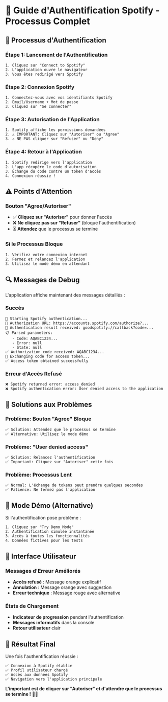 # 🔐 Guide d'Authentification Spotify - Processus Complet

## 🎯 **Processus d'Authentification**

### **Étape 1: Lancement de l'Authentification**
```
1. Cliquez sur "Connect to Spotify"
2. L'application ouvre le navigateur
3. Vous êtes redirigé vers Spotify
```

### **Étape 2: Connexion Spotify**
```
1. Connectez-vous avec vos identifiants Spotify
2. Email/Username + Mot de passe
3. Cliquez sur "Se connecter"
```

### **Étape 3: Autorisation de l'Application**
```
1. Spotify affiche les permissions demandées
2. ⚠️ IMPORTANT: Cliquez sur "Autoriser" ou "Agree"
3. ⚠️ NE PAS cliquer sur "Refuser" ou "Deny"
```

### **Étape 4: Retour à l'Application**
```
1. Spotify redirige vers l'application
2. L'app récupère le code d'autorisation
3. Échange du code contre un token d'accès
4. Connexion réussie !
```

## ⚠️ **Points d'Attention**

### **Bouton "Agree/Autoriser"**
- ✅ **Cliquez sur "Autoriser"** pour donner l'accès
- ❌ **Ne cliquez pas sur "Refuser"** (bloque l'authentification)
- ⏳ **Attendez** que le processus se termine

### **Si le Processus Bloque**
```
1. Vérifiez votre connexion internet
2. Fermez et relancez l'application
3. Utilisez le mode démo en attendant
```

## 🔍 **Messages de Debug**

L'application affiche maintenant des messages détaillés :

### **Succès**
```
🎵 Starting Spotify authentication...
🔗 Authorization URL: https://accounts.spotify.com/authorize?...
🔄 Authentication result received: goodspotify://callback?code=...
📋 Parsed parameters:
   - Code: AQABC1234...
   - Error: null
   - State: null
✅ Authorization code received: AQABC1234...
🔄 Exchanging code for access token...
✅ Access token obtained successfully
```

### **Erreur d'Accès Refusé**
```
❌ Spotify returned error: access_denied
❌ Spotify authentication error: User denied access to the application
```

## 🚀 **Solutions aux Problèmes**

### **Problème: Bouton "Agree" Bloque**
```
✅ Solution: Attendez que le processus se termine
✅ Alternative: Utilisez le mode démo
```

### **Problème: "User denied access"**
```
✅ Solution: Relancez l'authentification
✅ Important: Cliquez sur "Autoriser" cette fois
```

### **Problème: Processus Lent**
```
✅ Normal: L'échange de tokens peut prendre quelques secondes
✅ Patience: Ne fermez pas l'application
```

## 🧪 **Mode Démo (Alternative)**

Si l'authentification pose problème :
```
1. Cliquez sur "Try Demo Mode"
2. Authentification simulée instantanée
3. Accès à toutes les fonctionnalités
4. Données fictives pour les tests
```

## 📱 **Interface Utilisateur**

### **Messages d'Erreur Améliorés**
- **Accès refusé** : Message orange explicatif
- **Annulation** : Message orange avec suggestion
- **Erreur technique** : Message rouge avec alternative

### **États de Chargement**
- **Indicateur de progression** pendant l'authentification
- **Messages informatifs** dans la console
- **Retour utilisateur** clair

## 🎵 **Résultat Final**

Une fois l'authentification réussie :
```
✅ Connexion à Spotify établie
✅ Profil utilisateur chargé
✅ Accès aux données Spotify
✅ Navigation vers l'application principale
```

**L'important est de cliquer sur "Autoriser" et d'attendre que le processus se termine !** 🎵✨
